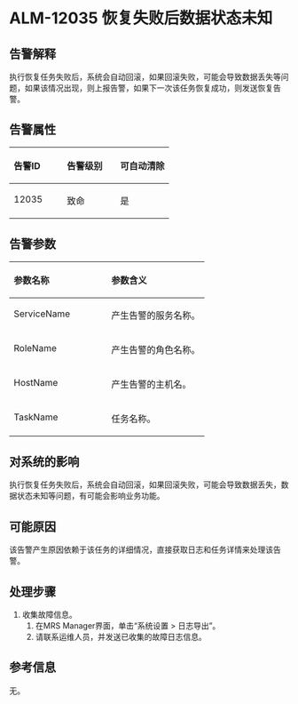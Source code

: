 # ALM-12035 恢复失败后数据状态未知<a name="ZH-CN_TOPIC_0191883082"></a>

## 告警解释<a name="zh-cn_topic_0191813869_section750178114638"></a>

执行恢复任务失败后，系统会自动回滚，如果回滚失败，可能会导致数据丢失等问题，如果该情况出现，则上报告警，如果下一次该任务恢复成功，则发送恢复告警。

## 告警属性<a name="zh-cn_topic_0191813869_section56402191114649"></a>

<a name="zh-cn_topic_0191813869_table1545871211461"></a>
<table><thead align="left"><tr id="zh-cn_topic_0191813869_row6065116811461"><th class="cellrowborder" valign="top" width="33.33333333333333%" id="mcps1.1.4.1.1"><p id="zh-cn_topic_0191813869_p1379756411461"><a name="zh-cn_topic_0191813869_p1379756411461"></a><a name="zh-cn_topic_0191813869_p1379756411461"></a><strong id="zh-cn_topic_0191813869_b5706921211461"><a name="zh-cn_topic_0191813869_b5706921211461"></a><a name="zh-cn_topic_0191813869_b5706921211461"></a>告警ID</strong></p>
</th>
<th class="cellrowborder" valign="top" width="33.33333333333333%" id="mcps1.1.4.1.2"><p id="zh-cn_topic_0191813869_p5920342111461"><a name="zh-cn_topic_0191813869_p5920342111461"></a><a name="zh-cn_topic_0191813869_p5920342111461"></a><strong id="zh-cn_topic_0191813869_b6306874411461"><a name="zh-cn_topic_0191813869_b6306874411461"></a><a name="zh-cn_topic_0191813869_b6306874411461"></a>告警级别</strong></p>
</th>
<th class="cellrowborder" valign="top" width="33.33333333333333%" id="mcps1.1.4.1.3"><p id="zh-cn_topic_0191813869_p829466511461"><a name="zh-cn_topic_0191813869_p829466511461"></a><a name="zh-cn_topic_0191813869_p829466511461"></a><strong id="zh-cn_topic_0191813869_b754312911461"><a name="zh-cn_topic_0191813869_b754312911461"></a><a name="zh-cn_topic_0191813869_b754312911461"></a>可自动清除</strong></p>
</th>
</tr>
</thead>
<tbody><tr id="zh-cn_topic_0191813869_row77930311461"><td class="cellrowborder" valign="top" width="33.33333333333333%" headers="mcps1.1.4.1.1 "><p id="zh-cn_topic_0191813869_p6312359311461"><a name="zh-cn_topic_0191813869_p6312359311461"></a><a name="zh-cn_topic_0191813869_p6312359311461"></a>12035</p>
</td>
<td class="cellrowborder" valign="top" width="33.33333333333333%" headers="mcps1.1.4.1.2 "><p id="zh-cn_topic_0191813869_p1273743211461"><a name="zh-cn_topic_0191813869_p1273743211461"></a><a name="zh-cn_topic_0191813869_p1273743211461"></a>致命</p>
</td>
<td class="cellrowborder" valign="top" width="33.33333333333333%" headers="mcps1.1.4.1.3 "><p id="zh-cn_topic_0191813869_p2509906711461"><a name="zh-cn_topic_0191813869_p2509906711461"></a><a name="zh-cn_topic_0191813869_p2509906711461"></a>是</p>
</td>
</tr>
</tbody>
</table>

## 告警参数<a name="zh-cn_topic_0191813869_section12715395114658"></a>

<a name="zh-cn_topic_0191813869_table4360926911461"></a>
<table><thead align="left"><tr id="zh-cn_topic_0191813869_row4952043711461"><th class="cellrowborder" valign="top" width="50%" id="mcps1.1.3.1.1"><p id="zh-cn_topic_0191813869_p5173243811461"><a name="zh-cn_topic_0191813869_p5173243811461"></a><a name="zh-cn_topic_0191813869_p5173243811461"></a><strong id="zh-cn_topic_0191813869_b6293876511461"><a name="zh-cn_topic_0191813869_b6293876511461"></a><a name="zh-cn_topic_0191813869_b6293876511461"></a>参数名称</strong></p>
</th>
<th class="cellrowborder" valign="top" width="50%" id="mcps1.1.3.1.2"><p id="zh-cn_topic_0191813869_p6487523711461"><a name="zh-cn_topic_0191813869_p6487523711461"></a><a name="zh-cn_topic_0191813869_p6487523711461"></a><strong id="zh-cn_topic_0191813869_b4700622311461"><a name="zh-cn_topic_0191813869_b4700622311461"></a><a name="zh-cn_topic_0191813869_b4700622311461"></a>参数含义</strong></p>
</th>
</tr>
</thead>
<tbody><tr id="zh-cn_topic_0191813869_row2040282911461"><td class="cellrowborder" valign="top" width="50%" headers="mcps1.1.3.1.1 "><p id="zh-cn_topic_0191813869_p4201642911461"><a name="zh-cn_topic_0191813869_p4201642911461"></a><a name="zh-cn_topic_0191813869_p4201642911461"></a>ServiceName</p>
</td>
<td class="cellrowborder" valign="top" width="50%" headers="mcps1.1.3.1.2 "><p id="zh-cn_topic_0191813869_p4788759811461"><a name="zh-cn_topic_0191813869_p4788759811461"></a><a name="zh-cn_topic_0191813869_p4788759811461"></a>产生告警的服务名称。</p>
</td>
</tr>
<tr id="zh-cn_topic_0191813869_row2833520211461"><td class="cellrowborder" valign="top" width="50%" headers="mcps1.1.3.1.1 "><p id="zh-cn_topic_0191813869_p1345003911461"><a name="zh-cn_topic_0191813869_p1345003911461"></a><a name="zh-cn_topic_0191813869_p1345003911461"></a>RoleName</p>
</td>
<td class="cellrowborder" valign="top" width="50%" headers="mcps1.1.3.1.2 "><p id="zh-cn_topic_0191813869_p1571136011461"><a name="zh-cn_topic_0191813869_p1571136011461"></a><a name="zh-cn_topic_0191813869_p1571136011461"></a>产生告警的角色名称。</p>
</td>
</tr>
<tr id="zh-cn_topic_0191813869_row718451611461"><td class="cellrowborder" valign="top" width="50%" headers="mcps1.1.3.1.1 "><p id="zh-cn_topic_0191813869_p4507490311461"><a name="zh-cn_topic_0191813869_p4507490311461"></a><a name="zh-cn_topic_0191813869_p4507490311461"></a>HostName</p>
</td>
<td class="cellrowborder" valign="top" width="50%" headers="mcps1.1.3.1.2 "><p id="zh-cn_topic_0191813869_p2718849811461"><a name="zh-cn_topic_0191813869_p2718849811461"></a><a name="zh-cn_topic_0191813869_p2718849811461"></a>产生告警的主机名。</p>
</td>
</tr>
<tr id="zh-cn_topic_0191813869_row4336989411461"><td class="cellrowborder" valign="top" width="50%" headers="mcps1.1.3.1.1 "><p id="zh-cn_topic_0191813869_p2330056211461"><a name="zh-cn_topic_0191813869_p2330056211461"></a><a name="zh-cn_topic_0191813869_p2330056211461"></a>TaskName</p>
</td>
<td class="cellrowborder" valign="top" width="50%" headers="mcps1.1.3.1.2 "><p id="zh-cn_topic_0191813869_p829733711461"><a name="zh-cn_topic_0191813869_p829733711461"></a><a name="zh-cn_topic_0191813869_p829733711461"></a>任务名称。</p>
</td>
</tr>
</tbody>
</table>

## 对系统的影响<a name="zh-cn_topic_0191813869_section2647230611477"></a>

执行恢复任务失败后，系统会自动回滚，如果回滚失败，可能会导致数据丢失，数据状态未知等问题，有可能会影响业务功能。

## 可能原因<a name="zh-cn_topic_0191813869_section66780013114713"></a>

该告警产生原因依赖于该任务的详细情况，直接获取日志和任务详情来处理该告警。

## 处理步骤<a name="zh-cn_topic_0191813869_section41836800114718"></a>

1.  收集故障信息。
    1.  在MRS Manager界面，单击“系统设置 \> 日志导出”。
    2.  请联系运维人员，并发送已收集的故障日志信息。


## 参考信息<a name="zh-cn_topic_0191813869_section13081136172452"></a>

无。

